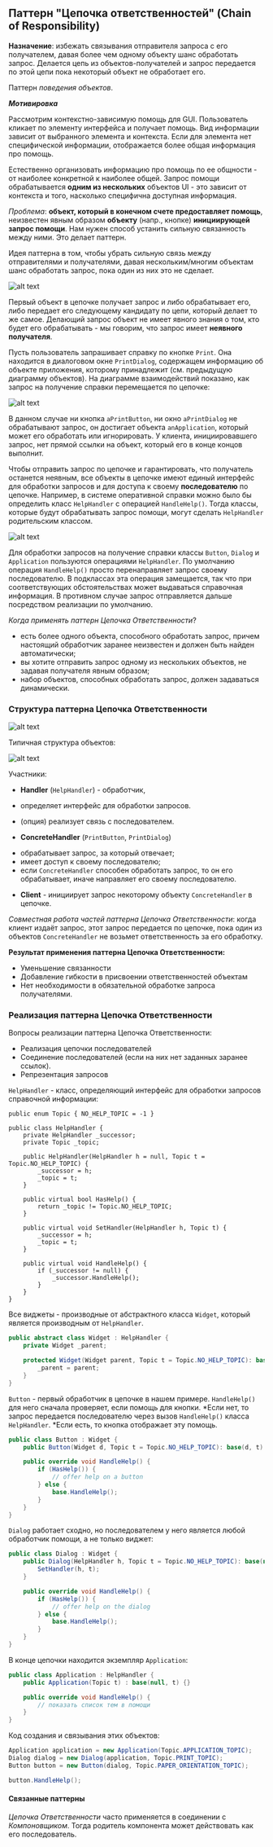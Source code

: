﻿## Паттерн "Цепочка ответственностей" (Chain of Responsibility)

__Назначение__: избежать связывания отправителя запроса с его получателем, давая более чем одному объекту шанс обработать запрос. Делается цепь из объектов-получателей и запрос передается по этой цепи пока некоторый объект не обработает его.

Паттерн _поведения объектов_.

__*Мотивировка*__

Рассмотрим контекстно-зависимую помощь для GUI. Пользователь кликает по элементу интерфейса и получает помощь. Вид информации зависит от выбранного элемента и контекста. Если для элемента нет специфической информации, отображается более общая информация про помощь.

Естественно организовать информацию про помощь по ее общности - от наиболее конкретной к наиболее общей. Запрос помощи обрабатывается __одним из нескольких__ объектов UI - это зависит от контекста и того, насколько специфична доступная информация.

_Проблема_: __объект, который в конечном счете предоставляет помощь__, неизвестен явным образом __объекту__ (напр., кнопке) __инициирующей запрос помощи__. Нам нужен способ устанить сильную связанность между ними. Это делает паттерн.

Идея паттерна в том, чтобы убрать сильную связь между отправителями и получателями, давая нескольким/многим объектам шанс обработать запрос, пока один из них это не сделает.

![alt text](images/04.01.jpg "")

Первый объект в цепочке получает запрос и либо обрабатывает его, либо передает его следующему кандидату по цепи, который делает то же самое. Делающий запрос объект не имеет явного знания о том, кто будет его обрабатывать - мы говорим, что запрос имеет __неявного получателя__.

Пусть пользователь запрашивает справку по кнопке `Print`. Она находится в диалоговом окне `PrintDialog`, содержащем информацию об объекте приложения, которому принадлежит (см. предыдущую диаграмму объектов). На диаграмме взаимодействий показано, как запрос на получение справки перемещается по цепочке:

![alt text](images/04.02.jpg "")

В данном случае ни кнопка `aPrintButton`, ни окно `aPrintDialog` не обрабатывают запрос, он достигает объекта `anApplication`, который может его обработать или игнорировать. У клиента, инициировавшего запрос, нет прямой ссылки на объект, который его в конце концов выполнит.

Чтобы отправить запрос по цепочке и гарантировать, что получатель останется неявным, все объекты в цепочке имеют единый интерфейс для обработки запросов и для доступа к своему __последователю__ по цепочке. Например, в системе оперативной справки можно было бы определить класс `HelpHandler` с операцией `HandleHelp()`. Тогда классы, которые будут обрабатывать запрос помощи, могут сделать `HelpHandler` родительским классом.

![alt text](images/04.03.jpg "")

Для обработки запросов на получение справки классы `Button`, `Dialog` и `Application` пользуются операциями `HelpHandler`. По умолчанию операция `HandleHelp()` просто перенаправляет запрос своему последователю. В подклассах эта операция замещается, так что при соответствующих обстоятельствах может выдаваться справочная информация. В противном случае запрос отправляется дальше посредством реализации по умолчанию.

_Когда применять паттерн Цепочка Ответственности_?

* есть более одного объекта, способного обработать запрос, причем настоящий обработчик заранее неизвестен и должен быть найден автоматически;
* вы хотите отправить запрос одному из нескольких объектов, не задавая получателя явным образом;
* набор объектов, способных обработать запрос, должен задаваться динамически.

### Структура паттерна Цепочка Ответственности

![alt text](images/04.04.jpg "")

Типичная структура объектов:

![alt text](images/04.05.jpg "")

Участники:

* __Handler__ (`HelpHandler`) - обработчик,
 * определяет интерфейс для обработки запросов.
 * (опция) реализует связь с последователем.
 
* __ConcreteHandler__ (`PrintButton`, `PrintDialog`)
 - обрабатывает запрос, за который отвечает;
 - имеет доступ к своему последователю;
 - если `ConcreteHandler` способен обработать запрос, то он его обрабатывает, иначе направляет его своему последователю.
 
* __Client__ - инициирует запрос некоторому объекту `ConcreteHandler` в цепочке.

_Совместная работа частей паттерна Цепочка Ответственности_: когда клиент издаёт запрос, этот запрос передается по цепочке, пока один из объектов `ConcreteHandler` не возьмет ответственность за его обработку.

__Результат применения паттерна Цепочка Ответственности:__
* Уменьшение связанности
* Добавление гибкости в присвоении ответственностей объектам
* Нет необходимости в обязательной обработке запроса получателями.

### Реализация паттерна Цепочка Ответственности

Вопросы реализации паттерна Цепочка Ответственности:
* Реализация цепочки последователей
* Соединение последователей (если на них нет заданных заранее ссылок).
* Репрезентация запросов

`HelpHandler` - класс, определяющий интерфейс для обработки запросов справочной информации:

```charp
public enum Topic { NO_HELP_TOPIC = -1 }

public class HelpHandler {
    private HelpHandler _successor;
    private Topic _topic;

    public HelpHandler(HelpHandler h = null, Topic t = Topic.NO_HELP_TOPIC) {
        _successor = h;
        _topic = t;
    }

    public virtual bool HasHelp() {
        return _topic != Topic.NO_HELP_TOPIC;
    }

    public virtual void SetHandler(HelpHandler h, Topic t) {
        _successor = h;
        _topic = t;
    }

    public virtual void HandleHelp() {
        if (_successor != null) {
            _successor.HandleHelp();
        }
    }
}
```

Все виджеты - производные от абстрактного класса `Widget`, который является производным от `HelpHandler`.

```csharp
public abstract class Widget : HelpHandler {
    private Widget _parent;

    protected Widget(Widget parent, Topic t = Topic.NO_HELP_TOPIC): base(parent, t) {
        _parent = parent;
    }
}
```

`Button` - первый обработчик в цепочке в нашем примере. `HandleHelp()` для него сначала проверяет, если помощь для кнопки. 
*Если нет, то запрос передается последователю через вызов `HandleHelp()` класса `HelpHandler`. 
*Если есть, то кнопка отображает эту помощь.

```csharp
public class Button : Widget {
    public Button(Widget d, Topic t = Topic.NO_HELP_TOPIC): base(d, t) {}

    public override void HandleHelp() {
        if (HasHelp()) {
            // offer help on a button
        } else {
            base.HandleHelp();
        }
    }
}
```

`Dialog` работает сходно, но последователем у него является любой обработчик помощи, а не только виджет:

```csharp
public class Dialog : Widget {
    public Dialog(HelpHandler h, Topic t = Topic.NO_HELP_TOPIC): base(null) {
        SetHandler(h, t);
    }

    public override void HandleHelp() {
        if (HasHelp()) {
            // offer help on the dialog
        } else {
            base.HandleHelp();
        }
    }
}
```

В конце цепочки находится экземпляр `Application`:

```csharp
public class Application : HelpHandler {
    public Application(Topic t) : base(null, t) {}

    public override void HandleHelp() {
        // показать список тем в помощи
    }
}
```

Код создания и связывания этих объектов:
```csharp
Application application = new Application(Topic.APPLICATION_TOPIC);
Dialog dialog = new Dialog(application, Topic.PRINT_TOPIC);
Button button = new Button(dialog, Topic.PAPER_ORIENTATION_TOPIC);
```

```csharp
button.HandleHelp();
```

#### Связанные паттерны

_Цепочка Ответственности_ часто применяется в соединении с _Компоновщиком_. Тогда родитель компонента может действовать как его последователь.
